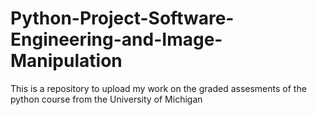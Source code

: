 # Python-Project-Software-Engineering-and-Image-Manipulation
This is a repository to upload my work on the graded assesments of the python course from the University of Michigan
